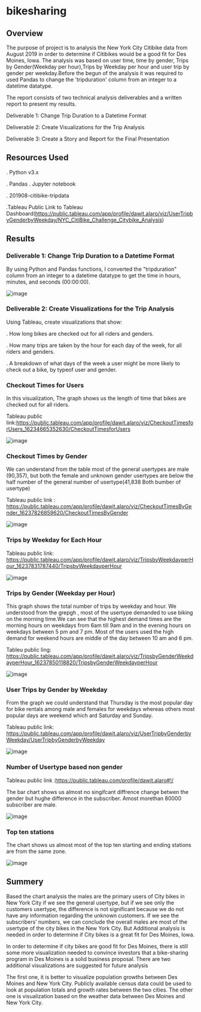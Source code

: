 # bikesharing

## Overview

The purpose of project is to analysis the New York City Citibike data from August 2019 in order to determine if Citibikes would be a good fit for Des Moines, Iowa. The analysis was based on user time, time by gender, Trips by Gender(Weekday per hour),Trips by Weekday per hour and user trip by gender per weekday.Before the begun of the analysis it was required to used Pandas to change the 'tripduration' column from an integer to a datetime datatype. 

The report consists of two technical analysis deliverables and a written report to present my results. 

  Deliverable 1: Change Trip Duration to a Datetime Format

  Deliverable 2: Create Visualizations for the Trip Analysis

  Deliverable 3: Create a Story and Report for the Final Presentation


## Resources Used

. Python v3.x

   . Pandas
. Jupyter notebook
   
. 201908-citibike-tripdata

.Tableau Public Link to Tableau Dashboard(https://public.tableau.com/app/profile/dawit.alaro/viz/UserTripbyGenderbyWeekday/NYC_CitiBike_Challenge_Citybike_Analysis)

## Results

###   Deliverable 1: Change Trip Duration to a Datetime Format

By using Python and Pandas functions, I converted the "tripduration" column from an integer to a datetime datatype to get the time in hours, minutes, and seconds (00:00:00). 

![image](https://user-images.githubusercontent.com/80365882/122129997-cfaa8680-cdeb-11eb-91f1-461f2ea355e9.png)
  
            
 ### Deliverable 2: Create Visualizations for the Trip Analysis
 
 Using Tableau, create visualizations that show:
 
. How long bikes are checked out for all riders and genders.

. How many trips are taken by the hour for each day of the week, for all riders and genders.

. A breakdown of what days of the week a user might be more likely to check out a bike, by typeof user and gender.


 ### Checkout Times for Users
 
 In this visualization, The graph shows us the length of time that bikes are checked out for all riders.
 
 Tableau public link:https://public.tableau.com/app/profile/dawit.alaro/viz/CheckoutTimesforUsers_16234665352630/CheckoutTimesforUsers
 
 ![image](https://user-images.githubusercontent.com/80365882/122130595-b9e99100-cdec-11eb-9c61-bc8e8a42f6a6.png)

 ### Checkout Times by Gender
 
  We can understand from the table most of the general usertypes are male (90,357), but both the female and unknown gender usertypes are below the half number of the general number of usertype(41,838 Both bumber of usertype)
 
 
 Tableau public link : https://public.tableau.com/app/profile/dawit.alaro/viz/CheckoutTimesByGender_16237826859620/CheckoutTimesByGender
 
 ![image](https://user-images.githubusercontent.com/80365882/122131065-79d6de00-cded-11eb-8af9-e05a84f5fd26.png)

### Trips by Weekday for Each Hour

Tableau public link: https://public.tableau.com/app/profile/dawit.alaro/viz/TripsbyWeekdayperHour_16237831787440/TripsbyWeekdayperHour

![image](https://user-images.githubusercontent.com/80365882/122131246-bc001f80-cded-11eb-918f-dab8aa58a824.png)


### Trips by Gender (Weekday per Hour)

This graph shows the total number of trips by weekday and hour. We understood from the grepgh , most of the usertype demanded to use biking on the morning time.We can see that the highest demand times are the morning hours on weekdays from 6am till 9am and in the evening hours on weekdays between 5 pm and 7 pm. Most of the users used the high demand for weekend hours are middle of the day between 10 am and 6 pm.

Tableu public ling: https://public.tableau.com/app/profile/dawit.alaro/viz/TripsbyGenderWeekdayperHour_16237850118820/TripsbyGenderWeekdayperHour

![image](https://user-images.githubusercontent.com/80365882/122131490-15684e80-cdee-11eb-9dbf-c58966f774eb.png)

### User Trips by Gender by Weekday

From the graph we could understand that Thursday is the most popular day for bike rentals among male and females for weekdays whereas others most popular days are weekend which ard Saturday and Sunday.

Tableau public link: https://public.tableau.com/app/profile/dawit.alaro/viz/UserTripbyGenderbyWeekday/UserTripbyGenderbyWeekday

![image](https://user-images.githubusercontent.com/80365882/122131793-90316980-cdee-11eb-8ce8-d35fb9b9ebba.png)

### Number of Usertype based non gender

Tableau public link :https://public.tableau.com/profile/dawit.alaro#!/

The bar chart shows us  almost no singifcant diffrence change betwen the gender but hughe difference in the subscriber. Amost morethan 80000  subscriber are male.

![image](https://user-images.githubusercontent.com/80365882/122505919-2792ea00-cfb2-11eb-995a-6fff30451732.png)


### Top ten stations

The chart shows us almost most of the top ten starting and ending stations are from the same zone.

![image](https://user-images.githubusercontent.com/80365882/122506218-b7d12f00-cfb2-11eb-81ce-273afb7181eb.png)

## Summery

  Based the chart analysis the males are the primary users of City bikes in New York City if we see the general usertype, but if we see only the customers usertype, the difference is not significant because we do not have any information regarding the unknown customers. If we see the subscribers’ numbers, we can conclude the overall males are most of the usertype of the city bikes in the New York City. But Additional analysis is needed in order to determine if City bikes is a great fit for Des Moines, Iowa.
  
  
  In order to determine if city bikes are good fit for Des Moines, there is still some more visualization needed to convince investors that a bike-sharing program in Des Moines is a solid business proposal. There are two additional visualizations are suggested for future analysis
  
  
  The first one, it is better to visualize population growths between Des Moines and New York City. Publicly available census data could be used to look at population totals and growth rates between the two cities. The other one is visualization  based on the weather data between Des Moines and New York City. 
